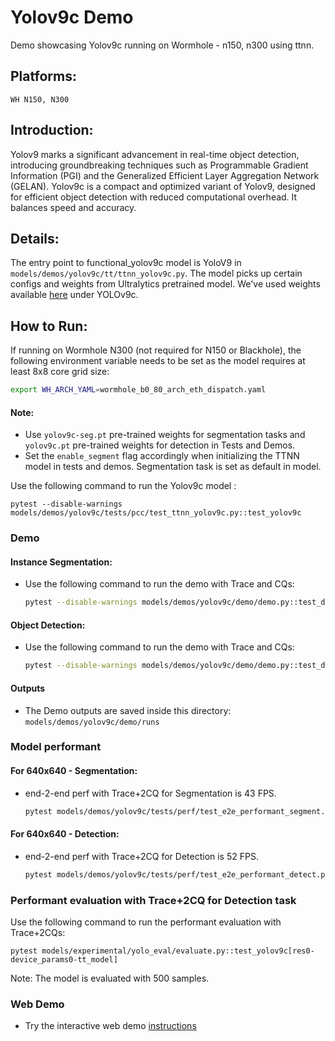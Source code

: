 # Yolov9c Demo
Demo showcasing Yolov9c running on Wormhole - n150, n300 using ttnn.

## Platforms:
    WH N150, N300

## Introduction:
Yolov9 marks a significant advancement in real-time object detection, introducing groundbreaking techniques such as Programmable Gradient Information (PGI) and the Generalized Efficient Layer Aggregation Network (GELAN). Yolov9c is a compact and optimized variant of Yolov9, designed for efficient object detection with reduced computational overhead. It balances speed and accuracy.

## Details:
The entry point to functional_yolov9c model is YoloV9 in `models/demos/yolov9c/tt/ttnn_yolov9c.py`. The model picks up certain configs and weights from Ultralytics pretrained model. We've used weights available [here](https://docs.ultralytics.com/models/yolov9/#performance-on-ms-coco-dataset) under YOLOv9c.

## How to Run:
If running on Wormhole N300 (not required for N150 or Blackhole), the following environment variable needs to be set as the model requires at least 8x8 core grid size:
```sh
export WH_ARCH_YAML=wormhole_b0_80_arch_eth_dispatch.yaml
```

#### Note:
- Use `yolov9c-seg.pt` pre-trained weights for segmentation tasks and `yolov9c.pt` pre-trained weights for detection in Tests and Demos.
- Set the `enable_segment` flag accordingly when initializing the TTNN model in tests and demos. Segmentation task is set as default in model.


Use the following command to run the Yolov9c model :
```
pytest --disable-warnings models/demos/yolov9c/tests/pcc/test_ttnn_yolov9c.py::test_yolov9c
```
### Demo

#### Instance Segmentation:

- Use the following command to run the demo with Trace and CQs:

  ```bash
  pytest --disable-warnings models/demos/yolov9c/demo/demo.py::test_demo[tt_model-segment-True-models/demos/yolov9c/demo/image.png-device_params0]
  ```

#### Object Detection:

- Use the following command to run the demo with Trace and CQs:

  ```bash
  pytest --disable-warnings models/demos/yolov9c/demo/demo.py::test_demo[tt_model-detect-True-models/demos/yolov9c/demo/image.png-device_params0]
  ```

#### Outputs
- The Demo outputs are saved inside this directory: `models/demos/yolov9c/demo/runs`

### Model performant

#### For 640x640 - Segmentation:
- end-2-end perf with Trace+2CQ for Segmentation is 43 FPS.

  ```bash
  pytest models/demos/yolov9c/tests/perf/test_e2e_performant_segment.py::test_e2e_performant
  ```

#### For 640x640 - Detection:
- end-2-end perf with Trace+2CQ for Detection is 52 FPS.

  ```bash
  pytest models/demos/yolov9c/tests/perf/test_e2e_performant_detect.py::test_e2e_performant
  ```

### Performant evaluation with Trace+2CQ for Detection task
Use the following command to run the performant evaluation with Trace+2CQs:

```
pytest models/experimental/yolo_eval/evaluate.py::test_yolov9c[res0-device_params0-tt_model]
```
Note: The model is evaluated with 500 samples.

### Web Demo
- Try the interactive web demo [instructions](https://github.com/tenstorrent/tt-metal/blob/main/models/demos/yolov9c/README.md)
